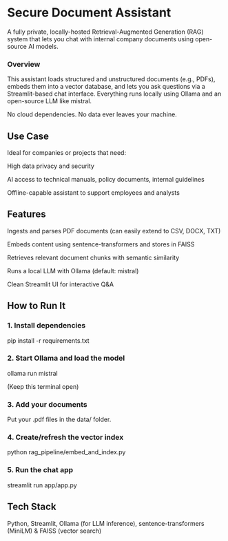 # Secure Document Assistant

A fully private, locally-hosted Retrieval-Augmented Generation (RAG) system that lets you chat with internal company documents using open-source AI models.

### Overview

This assistant loads structured and unstructured documents (e.g., PDFs), embeds them into a vector database, and lets you ask questions via a Streamlit-based chat interface. Everything runs locally using Ollama and an open-source LLM like mistral.

No cloud dependencies. No data ever leaves your machine.

## Use Case

Ideal for companies or projects that need:

High data privacy and security

AI access to technical manuals, policy documents, internal guidelines

Offline-capable assistant to support employees and analysts

## Features

Ingests and parses PDF documents (can easily extend to CSV, DOCX, TXT)

Embeds content using sentence-transformers and stores in FAISS

Retrieves relevant document chunks with semantic similarity

Runs a local LLM with Ollama (default: mistral)

Clean Streamlit UI for interactive Q&A

## How to Run It

### 1. Install dependencies

pip install -r requirements.txt

### 2. Start Ollama and load the model

ollama run mistral

(Keep this terminal open)

### 3. Add your documents

Put your .pdf files in the data/ folder.

### 4. Create/refresh the vector index

python rag_pipeline/embed_and_index.py

### 5. Run the chat app

streamlit run app/app.py

## Tech Stack

Python, Streamlit, Ollama (for LLM inference), sentence-transformers (MiniLM) & FAISS (vector search)


